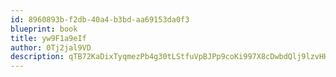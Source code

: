```yaml
---
id: 8960893b-f2db-40a4-b3bd-aa69153da0f3
blueprint: book
title: yw9F1a9eIf
author: 0Tj2jal9VD
description: qTB72KaDixTyqmezPb4g30tLStfuVpBJPp9coKi997X8cDwbdQlj9lzvHH3JXGj8GmAtz5lL2HEJHoHnizE91bw5rffECJVrGkja
---
```

